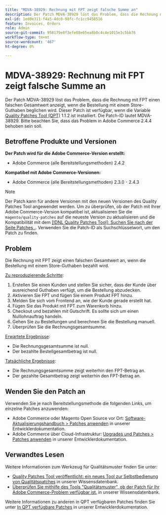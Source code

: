 ```yaml
---
title: "MDVA-38929: Rechnung mit FPT zeigt falsche Summe an"
description: Der Patch MDVA-38929 löst das Problem, dass die Rechnung mit FPT einen falschen Gesamtwert anzeigt, wenn die Bestellung mit einem Store-Guthaben beglichen wird. Dieser Patch ist verfügbar, wenn das [Quality Patches Tool (QPT)](/help/announcements/adobe-commerce-announcements/magento-quality-patches-released-new-tool-to-self-serve-quality-patches.md) 1.1.2 installiert ist. Die Patch-ID lautet MDVA-38929. Bitte beachten Sie, dass das Problem in Adobe Commerce 2.4.4 behoben sein soll.
exl-id: 1ed0e311-f4a5-4dc0-98fc-fc1cc9458516
feature: Invoices, Orders
role: Admin
source-git-commit: 958179e0f3efe08e65ea8b0c4c4e1015e3c5bb76
workflow-type: tm+mt
source-wordcount: '467'
ht-degree: 0%

---
```


# MDVA-38929: Rechnung mit FPT zeigt falsche Summe an

Der Patch MDVA-38929 löst das Problem, dass die Rechnung mit FPT einen falschen Gesamtwert anzeigt, wenn die Bestellung mit einem Store-Guthaben beglichen wird. Dieser Patch ist verfügbar, wenn die Variable [Quality Patches Tool (QPT)](/help/announcements/adobe-commerce-announcements/magento-quality-patches-released-new-tool-to-self-serve-quality-patches.md) 1.1.2 ist installiert. Die Patch-ID lautet MDVA-38929. Bitte beachten Sie, dass das Problem in Adobe Commerce 2.4.4 behoben sein soll.

## Betroffene Produkte und Versionen

**Der Patch wird für die Adobe Commerce-Version erstellt:**

* Adobe Commerce (alle Bereitstellungsmethoden) 2.4.2

**Kompatibel mit Adobe Commerce-Versionen:**

* Adobe Commerce (alle Bereitstellungsmethoden) 2.3.0 - 2.4.3

>[!NOTE]
>
>Der Patch kann für andere Versionen mit den neuen Versionen des Quality Patches Tool angewendet werden. Um zu überprüfen, ob der Patch mit Ihrer Adobe Commerce-Version kompatibel ist, aktualisieren Sie die `magento/quality-patches` auf die neueste Version zu aktualisieren und die Kompatibilität mit dem [[!DNL Quality Patches Tool]: Suchen Sie nach der Seite Patches .](https://devdocs.magento.com/quality-patches/tool.html#patch-grid). Verwenden Sie die Patch-ID als Suchschlüsselwort, um den Patch zu finden.

## Problem

Die Rechnung mit FPT zeigt einen falschen Gesamtwert an, wenn die Bestellung mit einem Store-Guthaben bezahlt wird.

<u>Zu reproduzierende Schritte</u>:

1. Erstellen Sie einen Kunden und stellen Sie sicher, dass der Kunde über ausreichend Guthaben verfügt, um die Bestellung abzudecken.
1. Aktivieren Sie FPT und fügen Sie einem Produkt FPT hinzu.
1. Melden Sie sich vom Frontend an, wie der Kunde gerade erstellt hat.
1. Fügen Sie das Produkt mit FPT zum Warenkorb hinzu.
1. Checkout und bezahlen mit Gutschrift. Es sollte sich um einen Nulllohnauftrag handeln.
1. Gehen Sie zu Bestellungen und berechnen Sie die Bestellung manuell.
1. Überprüfen Sie die Rechnungsgesamtsumme.

<u>Erwartete Ergebnisse</u>:

* Die Rechnungsgesamtsumme ist null.
* Der bezahlte Bestellgesamtbetrag ist null.

<u>Tatsächliche Ergebnisse</u>:

* Die Rechnungsgesamtsumme zeigt weiterhin den FPT-Betrag an.
* Der gezahlte Gesamtbetrag zeigt weiterhin den FPT-Betrag an.

## Wenden Sie den Patch an

Verwenden Sie je nach Bereitstellungsmethode die folgenden Links, um einzelne Patches anzuwenden:

* Adobe Commerce oder Magento Open Source vor Ort: [Software-Aktualisierungshandbuch > Patches anwenden](https://devdocs.magento.com/guides/v2.4/comp-mgr/patching/mqp.html) in unserer Entwicklerdokumentation.
* Adobe Commerce über Cloud-Infrastruktur: [Upgrades und Patches > Patches anwenden](https://devdocs.magento.com/cloud/project/project-patch.html) in unserer Entwicklerdokumentation.

## Verwandtes Lesen

Weitere Informationen zum Werkzeug für Qualitätsmuster finden Sie unter:

* [Quality Patches Tool veröffentlicht: ein neues Tool zur Selbstbedienung von Qualitätspatches](/help/announcements/adobe-commerce-announcements/magento-quality-patches-released-new-tool-to-self-serve-quality-patches.md) in unserer Wissensdatenbank.
* [Überprüfen Sie mithilfe des Tools &quot;Qualitätsmuster&quot;, ob der Patch für Ihr Adobe Commerce-Problem verfügbar ist.](/help/support-tools/patches-available-in-qpt-tool/check-patch-for-magento-issue-with-magento-quality-patches.md) in unserer Wissensdatenbank.

Weitere Informationen zu anderen in QPT verfügbaren Patches finden Sie unter [In QPT verfügbare Patches](https://devdocs.magento.com/quality-patches/tool.html#patch-grid) in unserer Entwicklerdokumentation.
